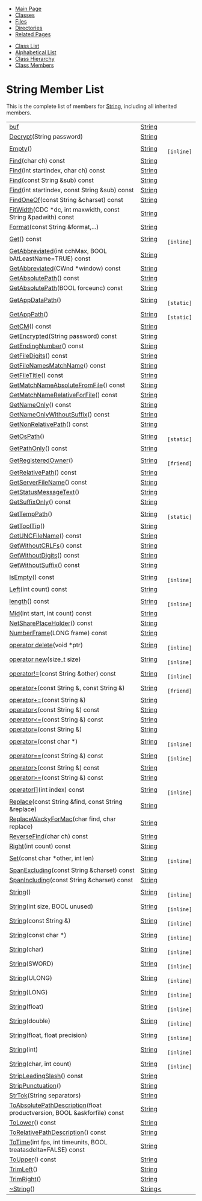 <div class="tabs">

- [Main Page](index.md)
- <span id="current">[Classes](annotated.md)</span>
- [Files](files.md)
- [Directories](dirs.md)
- [Related Pages](pages.md)

</div>

<div class="tabs">

- [Class List](annotated.md)
- [Alphabetical List](classes.md)
- [Class Hierarchy](hierarchy.md)
- [Class Members](functions.md)

</div>

# String Member List

This is the complete list of members for <a href="classString.md" class="el">String</a>, including all inherited members.

|  |  |  |
|----|----|----|
| <a href="classString.md#cb7e52b21171fb9a53b498202607f0bd" class="el">buf</a> | <a href="classString.md" class="el">String</a> |  |
| <a href="classString.md#8e0725cc99fbd658e3ea0496c06e647f" class="el">Decrypt</a>(String password) | <a href="classString.md" class="el">String</a> |  |
| <a href="classString.md#ae22276c7490efee40cd72529c7a83b3" class="el">Empty</a>() | <a href="classString.md" class="el">String</a> | ` [inline]` |
| <a href="classString.md#013376ac71a2db7c5870015bb893886a" class="el">Find</a>(char ch) const | <a href="classString.md" class="el">String</a> |  |
| <a href="classString.md#ce6b4252214e8e2536880538b4750e9a" class="el">Find</a>(int startindex, char ch) const | <a href="classString.md" class="el">String</a> |  |
| <a href="classString.md#6a092fd3b1d5e6e36cd976333088ccd6" class="el">Find</a>(const String &sub) const | <a href="classString.md" class="el">String</a> |  |
| <a href="classString.md#361b18b256eb96006abc0bd65099b05a" class="el">Find</a>(int startindex, const String &sub) const | <a href="classString.md" class="el">String</a> |  |
| <a href="classString.md#fcde14ccbaa5e4db093177bb54b92bd3" class="el">FindOneOf</a>(const String &charset) const | <a href="classString.md" class="el">String</a> |  |
| <a href="classString.md#d388fc5a9ab742da5bd8178fce057535" class="el">FitWidth</a>(CDC \*dc, int maxwidth, const String &padwith) const | <a href="classString.md" class="el">String</a> |  |
| <a href="classString.md#54ce2ab64a32a7d2f1cf649482b3030e" class="el">Format</a>(const String &format,...) | <a href="classString.md" class="el">String</a> |  |
| <a href="classString.md#bd37cbaf06b0ce675453ece1c22dcb85" class="el">Get</a>() const | <a href="classString.md" class="el">String</a> | ` [inline]` |
| <a href="classString.md#dec141f54371e4d59a411e801c41956c" class="el">GetAbbreviated</a>(int cchMax, BOOL bAtLeastName=TRUE) const | <a href="classString.md" class="el">String</a> |  |
| <a href="classString.md#4e7d00aeb69dde7c660c3076c958b071" class="el">GetAbbreviated</a>(CWnd \*window) const | <a href="classString.md" class="el">String</a> |  |
| <a href="classString.md#a918aeb76b988546572ae174dc3690f5" class="el">GetAbsolutePath</a>() const | <a href="classString.md" class="el">String</a> |  |
| <a href="classString.md#d8d607ec7d6969211f7bc7b81abdf853" class="el">GetAbsolutePath</a>(BOOL forceunc) const | <a href="classString.md" class="el">String</a> |  |
| <a href="classString.md#f9a741067927767e31ac65ec08d21f4e" class="el">GetAppDataPath</a>() | <a href="classString.md" class="el">String</a> | ` [static]` |
| <a href="classString.md#2948b949c1e845d0953e493d2628e53e" class="el">GetAppPath</a>() | <a href="classString.md" class="el">String</a> | ` [static]` |
| <a href="classString.md#3a031410e6cca3a20cb73863b4a9f485" class="el">GetCM</a>() const | <a href="classString.md" class="el">String</a> |  |
| <a href="classString.md#fd981c6d40fa6ee189ffaaed9c240155" class="el">GetEncrypted</a>(String password) const | <a href="classString.md" class="el">String</a> |  |
| <a href="classString.md#a13d580516bc1cfa2ec4499ab72ecf47" class="el">GetEndingNumber</a>() const | <a href="classString.md" class="el">String</a> |  |
| <a href="classString.md#d67ace778340dedcc5b1a5854beb8225" class="el">GetFileDigits</a>() const | <a href="classString.md" class="el">String</a> |  |
| <a href="classString.md#05057c13293acd808cbb2476de2e45ed" class="el">GetFileNamesMatchName</a>() const | <a href="classString.md" class="el">String</a> |  |
| <a href="classString.md#59f009de2f06e150336f9a5ab589acc3" class="el">GetFileTitle</a>() const | <a href="classString.md" class="el">String</a> |  |
| <a href="classString.md#306fe775e7b15f65fcc96b0ded22d62e" class="el">GetMatchNameAbsoluteFromFile</a>() const | <a href="classString.md" class="el">String</a> |  |
| <a href="classString.md#f7dd2d48e2eb6f4adf7cdaf64692f730" class="el">GetMatchNameRelativeForFile</a>() const | <a href="classString.md" class="el">String</a> |  |
| <a href="classString.md#1fd0c56b546dedef5ef092663d73d569" class="el">GetNameOnly</a>() const | <a href="classString.md" class="el">String</a> |  |
| <a href="classString.md#f48ba00c6b11f3cf16b476a31b67031a" class="el">GetNameOnlyWithoutSuffix</a>() const | <a href="classString.md" class="el">String</a> |  |
| <a href="classString.md#2fd33a03e2aa7c128fffa149501149aa" class="el">GetNonRelativePath</a>() const | <a href="classString.md" class="el">String</a> |  |
| <a href="classString.md#9236b908060d7ecbc889d58092bde679" class="el">GetOsPath</a>() | <a href="classString.md" class="el">String</a> | ` [static]` |
| <a href="classString.md#4a2074f75b6eef8aa1452cdf28a668f3" class="el">GetPathOnly</a>() const | <a href="classString.md" class="el">String</a> |  |
| <a href="classString.md#9a7922e21ddba1f296b0c5280eda7dcf" class="el">GetRegisteredOwner</a>() | <a href="classString.md" class="el">String</a> | ` [friend]` |
| <a href="classString.md#48b9621739382c3cf447eacd08ccf2ee" class="el">GetRelativePath</a>() const | <a href="classString.md" class="el">String</a> |  |
| <a href="classString.md#df2749007139db67817ab18ddf9343da" class="el">GetServerFileName</a>() const | <a href="classString.md" class="el">String</a> |  |
| <a href="classString.md#72f602f2b805c16bec1110bbfc4132ed" class="el">GetStatusMessageText</a>() | <a href="classString.md" class="el">String</a> |  |
| <a href="classString.md#07deda6793489099d140f9d00d1bfd0a" class="el">GetSuffixOnly</a>() const | <a href="classString.md" class="el">String</a> |  |
| <a href="classString.md#f64c483bb0f6bb86a9954a870432d320" class="el">GetTempPath</a>() | <a href="classString.md" class="el">String</a> | ` [static]` |
| <a href="classString.md#3e44a04ad880a6b2b89945cb8494953e" class="el">GetToolTip</a>() | <a href="classString.md" class="el">String</a> |  |
| <a href="classString.md#3d5a04c06233b627e5bcf4584b30a9b1" class="el">GetUNCFileName</a>() const | <a href="classString.md" class="el">String</a> |  |
| <a href="classString.md#f795dae1057c93efc4329ade7e6add78" class="el">GetWithoutCRLFs</a>() const | <a href="classString.md" class="el">String</a> |  |
| <a href="classString.md#eef335ac15242b7888a033eba39431a3" class="el">GetWithoutDigits</a>() const | <a href="classString.md" class="el">String</a> |  |
| <a href="classString.md#f9242c3b259a24bbed41511d59aba873" class="el">GetWithoutSuffix</a>() const | <a href="classString.md" class="el">String</a> |  |
| <a href="classString.md#479ebc765d2d240345597ecf68c6cf70" class="el">IsEmpty</a>() const | <a href="classString.md" class="el">String</a> | ` [inline]` |
| <a href="classString.md#72e4a71de96be41b1f1b237fda28f062" class="el">Left</a>(int count) const | <a href="classString.md" class="el">String</a> |  |
| <a href="classString.md#6eb9aec514117d36f33a08d439db2072" class="el">length</a>() const | <a href="classString.md" class="el">String</a> | ` [inline]` |
| <a href="classString.md#61f87ed1400ef0af0672f717ed237b20" class="el">Mid</a>(int start, int count) const | <a href="classString.md" class="el">String</a> |  |
| <a href="classString.md#611b10e8392abe482e480bc63df631a5" class="el">NetSharePlaceHolder</a>() const | <a href="classString.md" class="el">String</a> |  |
| <a href="classString.md#c00ce29296db6afbaf30901df72dcbf8" class="el">NumberFrame</a>(LONG frame) const | <a href="classString.md" class="el">String</a> |  |
| <a href="classString.md#b2a90b0840ba0f087728d89d27353935" class="el">operator delete</a>(void \*ptr) | <a href="classString.md" class="el">String</a> | ` [inline]` |
| <a href="classString.md#650118fc0cd96c1cd00cb1243c5e3358" class="el">operator new</a>(size_t size) | <a href="classString.md" class="el">String</a> | ` [inline]` |
| <a href="classString.md#fdbb0577581c0574ce23a08de1c58f53" class="el">operator!=</a>(const String &other) const | <a href="classString.md" class="el">String</a> | ` [inline]` |
| <a href="classString.md#caadacfac305cf8fa4a525c4c5bf6374" class="el">operator+</a>(const String &, const String &) | <a href="classString.md" class="el">String</a> | ` [friend]` |
| <a href="classString.md#ad4ed94193b7c921c5c586a69dbec5e8" class="el">operator+=</a>(const String &) | <a href="classString.md" class="el">String</a> |  |
| <a href="classString.md#1a845e39323d3c49f32ca5ffbfcb4358" class="el">operator&lt;</a>(const String &) const | <a href="classString.md" class="el">String</a> |  |
| <a href="classString.md#0c607922c7dc8b37285f060f1e603ce0" class="el">operator&lt;=</a>(const String &) const | <a href="classString.md" class="el">String</a> |  |
| <a href="classString.md#d193b1e4dba4c4a25bd22a7e1a2e8eda" class="el">operator=</a>(const String &) | <a href="classString.md" class="el">String</a> |  |
| <a href="classString.md#fa5a54f45650fe332cb291817aed5699" class="el">operator=</a>(const char \*) | <a href="classString.md" class="el">String</a> | ` [inline]` |
| <a href="classString.md#9c23acb3dd31a9b18e3a910ed37490a0" class="el">operator==</a>(const String &) const | <a href="classString.md" class="el">String</a> | ` [inline]` |
| <a href="classString.md#ca8559331a32083e77193c187f6b6db0" class="el">operator&gt;</a>(const String &) const | <a href="classString.md" class="el">String</a> |  |
| <a href="classString.md#2027f3f1342314a6127aebd5f3aaddff" class="el">operator&gt;=</a>(const String &) const | <a href="classString.md" class="el">String</a> |  |
| <a href="classString.md#91e0d6169398953942fe60c3946c79d7" class="el">operator[]</a>(int index) const | <a href="classString.md" class="el">String</a> | ` [inline]` |
| <a href="classString.md#8543bb0d88d69e294ed4f0699f468314" class="el">Replace</a>(const String &find, const String &replace) | <a href="classString.md" class="el">String</a> |  |
| <a href="classString.md#d649966a035066f06d565690bb381cb2" class="el">ReplaceWackyForMac</a>(char find, char replace) | <a href="classString.md" class="el">String</a> |  |
| <a href="classString.md#943a8584e5356791bb2bc1071dd737b6" class="el">ReverseFind</a>(char ch) const | <a href="classString.md" class="el">String</a> |  |
| <a href="classString.md#1bcc789f89f7b9d6b956a75a15db37ba" class="el">Right</a>(int count) const | <a href="classString.md" class="el">String</a> |  |
| <a href="classString.md#e4156fc2546ae247fa7e3a80a8a21509" class="el">Set</a>(const char \*other, int len) | <a href="classString.md" class="el">String</a> | ` [inline]` |
| <a href="classString.md#69689678caa01bcf82fe33b8e8266d41" class="el">SpanExcluding</a>(const String &charset) const | <a href="classString.md" class="el">String</a> |  |
| <a href="classString.md#f143b78e0a477a83a33baf0c5cbca81b" class="el">SpanIncluding</a>(const String &charset) const | <a href="classString.md" class="el">String</a> |  |
| <a href="classString.md#0ba49edf0a3eadae36e9c6582904e348" class="el">String</a>() | <a href="classString.md" class="el">String</a> | ` [inline]` |
| <a href="classString.md#e0a174d86a8d7fdf5fed7f8c8c7d8076" class="el">String</a>(int size, BOOL unused) | <a href="classString.md" class="el">String</a> | ` [inline]` |
| <a href="classString.md#bf424b66509e7d2bc61bcbcbf671ae7e" class="el">String</a>(const String &) | <a href="classString.md" class="el">String</a> | ` [inline]` |
| <a href="classString.md#3a9272dc943115fabf00184ccf3a0aec" class="el">String</a>(const char \*) | <a href="classString.md" class="el">String</a> | ` [inline]` |
| <a href="classString.md#31af560f6b01018ce5a51dc947caa892" class="el">String</a>(char) | <a href="classString.md" class="el">String</a> | ` [inline]` |
| <a href="classString.md#c6d8e7ecd0b83db7bf94400655dbb368" class="el">String</a>(SWORD) | <a href="classString.md" class="el">String</a> | ` [inline]` |
| <a href="classString.md#aa522854f52092be28e70e1108ebc4f1" class="el">String</a>(ULONG) | <a href="classString.md" class="el">String</a> | ` [inline]` |
| <a href="classString.md#23f1587128b055e2961f32bf07148a55" class="el">String</a>(LONG) | <a href="classString.md" class="el">String</a> | ` [inline]` |
| <a href="classString.md#184fe64d48e038526e7217524b61e892" class="el">String</a>(float) | <a href="classString.md" class="el">String</a> | ` [inline]` |
| <a href="classString.md#9024b895790563f4d1774dbdff87c4cf" class="el">String</a>(double) | <a href="classString.md" class="el">String</a> | ` [inline]` |
| <a href="classString.md#f23b2678de6abdcbd6c744ee45f7544b" class="el">String</a>(float, float precision) | <a href="classString.md" class="el">String</a> | ` [inline]` |
| <a href="classString.md#753ec8f654bf9c1dfa0267eac7a49bb0" class="el">String</a>(int) | <a href="classString.md" class="el">String</a> | ` [inline]` |
| <a href="classString.md#467b13bb5fd98deaee12578baae2f672" class="el">String</a>(char, int count) | <a href="classString.md" class="el">String</a> | ` [inline]` |
| <a href="classString.md#42e2ad920dd3df0ec822b766c491684c" class="el">StripLeadingSlash</a>() const | <a href="classString.md" class="el">String</a> |  |
| <a href="classString.md#29ab894c41cb3d26c092f027fd57d7c9" class="el">StripPunctuation</a>() | <a href="classString.md" class="el">String</a> |  |
| <a href="classString.md#ec4e3ca27f7fcd0d03ae31488ceefcbf" class="el">StrTok</a>(String separators) | <a href="classString.md" class="el">String</a> |  |
| <a href="classString.md#b9c27a8de3cb41f9fba8a7e419392edd" class="el">ToAbsolutePathDescription</a>(float productversion, BOOL &askforfile) const | <a href="classString.md" class="el">String</a> |  |
| <a href="classString.md#7ec2e7bbe1df2ae36126f04ad3a9b69d" class="el">ToLower</a>() const | <a href="classString.md" class="el">String</a> |  |
| <a href="classString.md#bc02725057cc3ef0e379a03b1fa45192" class="el">ToRelativePathDescription</a>() const | <a href="classString.md" class="el">String</a> |  |
| <a href="classString.md#813b422a878a72fd198e9a49a733788e" class="el">ToTime</a>(int fps, int timeunits, BOOL treatasdelta=FALSE) const | <a href="classString.md" class="el">String</a> |  |
| <a href="classString.md#308c8c44397d19e09cd78c384704889f" class="el">ToUpper</a>() const | <a href="classString.md" class="el">String</a> |  |
| <a href="classString.md#9be22054e402b5d2a83cea571944eabc" class="el">TrimLeft</a>() | <a href="classString.md" class="el">String</a> |  |
| <a href="classString.md#35ac4486ce6c660eb6039c05d5a0c89c" class="el">TrimRight</a>() | <a href="classString.md" class="el">String</a> |  |
| <a href="classString.md#b7e6a5ede6a16a4812857a7f5fa4949c" class="el">~String</a>() | <a href="classString.md" class="el">String<